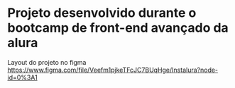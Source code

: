 # Projeto desenvolvido durante o bootcamp de front-end avançado da alura

Layout do projeto no figma
https://www.figma.com/file/Veefm1pjkeTFcJC7BUqHge/Instalura?node-id=0%3A1
